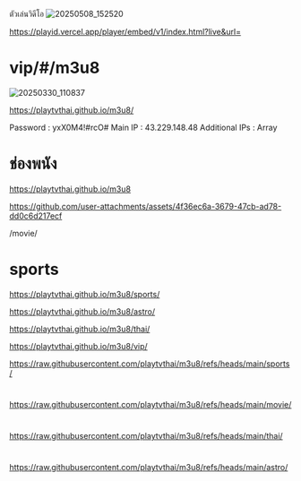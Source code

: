 ตัวเล่นวิดีโอ
![20250508_152520](https://github.com/user-attachments/assets/dd11f0a9-fcf7-4db8-ae74-183b47a4a29b)

https://playid.vercel.app/player/embed/v1/index.html?live&url=
# vip/#/m3u8
![20250330_110837](https://github.com/user-attachments/assets/a0427867-6f50-4484-8ef7-3de848e65bb6)

https://playtvthai.github.io/m3u8/




Password : yxX0M4!#rcO#
Main IP : 43.229.148.48
Additional IPs : Array




# ช่องพนัง
https://playtvthai.github.io/m3u8

https://github.com/user-attachments/assets/4f36ec6a-3679-47cb-ad78-dd0c6d217ecf

/movie/

# sports
https://playtvthai.github.io/m3u8/sports/

https://playtvthai.github.io/m3u8/astro/

https://playtvthai.github.io/m3u8/thai/

https://playtvthai.github.io/m3u8/vip/

https://raw.githubusercontent.com/playtvthai/m3u8/refs/heads/main/sports/

#
https://raw.githubusercontent.com/playtvthai/m3u8/refs/heads/main/movie/

#
https://raw.githubusercontent.com/playtvthai/m3u8/refs/heads/main/thai/

#
https://raw.githubusercontent.com/playtvthai/m3u8/refs/heads/main/astro/
